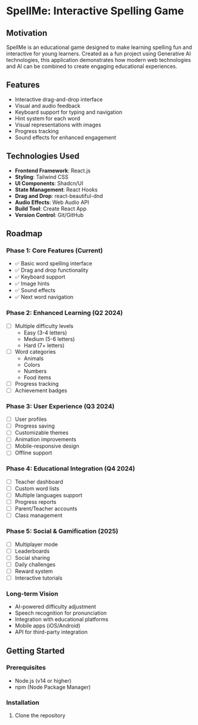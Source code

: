 # SpellMe: Interactive Spelling Game

## Motivation
SpellMe is an educational game designed to make learning spelling fun and interactive for young learners. Created as a fun project using Generative AI technologies, this application demonstrates how modern web technologies and AI can be combined to create engaging educational experiences.

## Features
- Interactive drag-and-drop interface
- Visual and audio feedback
- Keyboard support for typing and navigation
- Hint system for each word
- Visual representations with images
- Progress tracking
- Sound effects for enhanced engagement

## Technologies Used
- **Frontend Framework**: React.js
- **Styling**: Tailwind CSS
- **UI Components**: Shadcn/UI
- **State Management**: React Hooks
- **Drag and Drop**: react-beautiful-dnd
- **Audio Effects**: Web Audio API
- **Build Tool**: Create React App
- **Version Control**: Git/GitHub

## Roadmap

### Phase 1: Core Features (Current)
- ✅ Basic word spelling interface
- ✅ Drag and drop functionality
- ✅ Keyboard support
- ✅ Image hints
- ✅ Sound effects
- ✅ Next word navigation

### Phase 2: Enhanced Learning (Q2 2024)
- [ ] Multiple difficulty levels
  - Easy (3-4 letters)
  - Medium (5-6 letters)
  - Hard (7+ letters)
- [ ] Word categories
  - Animals
  - Colors
  - Numbers
  - Food items
- [ ] Progress tracking
- [ ] Achievement badges

### Phase 3: User Experience (Q3 2024)
- [ ] User profiles
- [ ] Progress saving
- [ ] Customizable themes
- [ ] Animation improvements
- [ ] Mobile-responsive design
- [ ] Offline support

### Phase 4: Educational Integration (Q4 2024)
- [ ] Teacher dashboard
- [ ] Custom word lists
- [ ] Multiple languages support
- [ ] Progress reports
- [ ] Parent/Teacher accounts
- [ ] Class management

### Phase 5: Social & Gamification (2025)
- [ ] Multiplayer mode
- [ ] Leaderboards
- [ ] Social sharing
- [ ] Daily challenges
- [ ] Reward system
- [ ] Interactive tutorials

### Long-term Vision
- AI-powered difficulty adjustment
- Speech recognition for pronunciation
- Integration with educational platforms
- Mobile apps (iOS/Android)
- API for third-party integration

## Getting Started

### Prerequisites
- Node.js (v14 or higher)
- npm (Node Package Manager)

### Installation
1. Clone the repository

